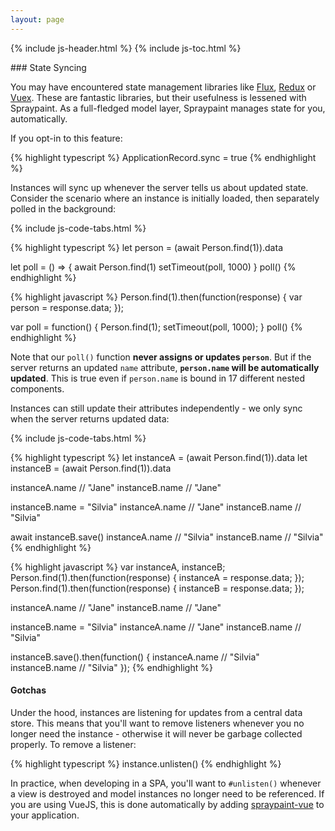 ```yaml
---
layout: page
---
```


{% include js-header.html %}
{% include js-toc.html %}

<div markdown="1" class="col-md-8 col-md-offset-1">
### State Syncing

You may have encountered state management libraries like [Flux](https://facebook.github.io/flux/docs/overview.html),
[Redux](https://redux.js.org) or [Vuex](https://vuex.vuejs.org/en/intro.html). These are fantastic libraries, but their usefulness is lessened with Spraypaint. As a full-fledged model layer, Spraypaint manages state for you, automatically.

If you opt-in to this feature:

{% highlight typescript %}
ApplicationRecord.sync = true
{% endhighlight %}

Instances will sync up whenever the server tells us about updated state.
Consider the scenario where an instance is initially loaded, then separately polled in the background:

{% include js-code-tabs.html %}
<div markdown="1" class="code-tabs">
  {% highlight typescript %}
  let person = (await Person.find(1)).data

  let poll = () => {
    await Person.find(1)
    setTimeout(poll, 1000)
  }
  poll()
  {% endhighlight %}

  {% highlight javascript %}
  Person.find(1).then(function(response) {
    var person = response.data;
  });

  var poll = function() {
    Person.find(1);
    setTimeout(poll, 1000);
  }
  poll()
  {% endhighlight %}
</div>

Note that our `poll()` function **never assigns or updates `person`**.
But if the server returns an updated `name` attribute, **`person.name`
will be automatically updated**. This is true even if `person.name`
is bound in 17 different nested components.

Instances can still update their attributes independently - we only sync
when the server returns updated data:

{% include js-code-tabs.html %}
<div markdown="1" class="code-tabs">
  {% highlight typescript %}
  let instanceA = (await Person.find(1)).data
  let instanceB = (await Person.find(1)).data

  instanceA.name // "Jane"
  instanceB.name // "Jane"

  instanceB.name = "Silvia"
  instanceA.name // "Jane"
  instanceB.name // "Silvia"

  await instanceB.save()
  instanceA.name // "Silvia"
  instanceB.name // "Silvia"
  {% endhighlight %}

  {% highlight javascript %}
  var instanceA, instanceB;
  Person.find(1).then(function(response) {
    instanceA = response.data;
  });
  Person.find(1).then(function(response) {
    instanceB = response.data;
  });

  instanceA.name // "Jane"
  instanceB.name // "Jane"

  instanceB.name = "Silvia"
  instanceA.name // "Jane"
  instanceB.name // "Silvia"

  instanceB.save().then(function() {
    instanceA.name // "Silvia"
    instanceB.name // "Silvia"
  });
  {% endhighlight %}
</div>

#### Gotchas

Under the hood, instances are listening for updates from a central data
store. This means that you'll want to remove listeners whenever you no
longer need the instance - otherwise it will never be garbage collected
properly. To remove a listener:

{% highlight typescript %}
instance.unlisten()
{% endhighlight %}

In practice, when developing in a SPA, you'll want to `#unlisten()`
whenever a view is destroyed and model instances no longer need to be referenced. If
you are using VueJS, this is done automatically by adding [spraypaint-vue](https://github.com/jsonapi-suite/spraypaint-vue)
to your application.
